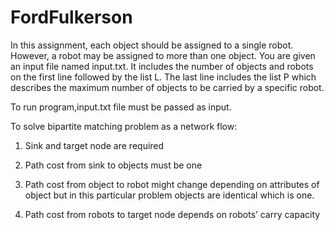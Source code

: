 # FordFulkerson

In this assignment, each object should be assigned to a single robot. However, a robot may be assigned to more than one
object. You are given an input file named input.txt. It includes the number of objects and robots on
the first line followed by the list L. The last line includes the list P which describes the maximum
number of objects to be carried by a specific robot.

To run program,input.txt file must be passed as input.

To solve bipartite matching problem as a network flow:

1. Sink and target node are required

2. Path cost from sink to objects must be one

3. Path cost from object to robot might change depending on attributes of object but in this particular problem objects are identical which is one.

4. Path cost from robots to target node depends on robots’ carry capacity
